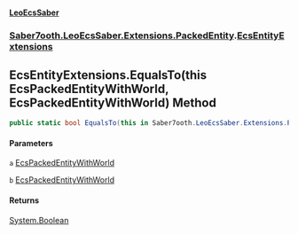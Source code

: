 #### [LeoEcsSaber](index.md 'index')
### [Saber7ooth.LeoEcsSaber.Extensions.PackedEntity](Saber7ooth.LeoEcsSaber.Extensions.PackedEntity.md 'Saber7ooth.LeoEcsSaber.Extensions.PackedEntity').[EcsEntityExtensions](EcsEntityExtensions.md 'Saber7ooth.LeoEcsSaber.Extensions.PackedEntity.EcsEntityExtensions')

## EcsEntityExtensions.EqualsTo(this EcsPackedEntityWithWorld, EcsPackedEntityWithWorld) Method

```csharp
public static bool EqualsTo(this in Saber7ooth.LeoEcsSaber.Extensions.PackedEntity.EcsPackedEntityWithWorld a, in Saber7ooth.LeoEcsSaber.Extensions.PackedEntity.EcsPackedEntityWithWorld b);
```
#### Parameters

<a name='Saber7ooth.LeoEcsSaber.Extensions.PackedEntity.EcsEntityExtensions.EqualsTo(thisSaber7ooth.LeoEcsSaber.Extensions.PackedEntity.EcsPackedEntityWithWorld,Saber7ooth.LeoEcsSaber.Extensions.PackedEntity.EcsPackedEntityWithWorld).a'></a>

`a` [EcsPackedEntityWithWorld](EcsPackedEntityWithWorld.md 'Saber7ooth.LeoEcsSaber.Extensions.PackedEntity.EcsPackedEntityWithWorld')

<a name='Saber7ooth.LeoEcsSaber.Extensions.PackedEntity.EcsEntityExtensions.EqualsTo(thisSaber7ooth.LeoEcsSaber.Extensions.PackedEntity.EcsPackedEntityWithWorld,Saber7ooth.LeoEcsSaber.Extensions.PackedEntity.EcsPackedEntityWithWorld).b'></a>

`b` [EcsPackedEntityWithWorld](EcsPackedEntityWithWorld.md 'Saber7ooth.LeoEcsSaber.Extensions.PackedEntity.EcsPackedEntityWithWorld')

#### Returns
[System.Boolean](https://docs.microsoft.com/en-us/dotnet/api/System.Boolean 'System.Boolean')